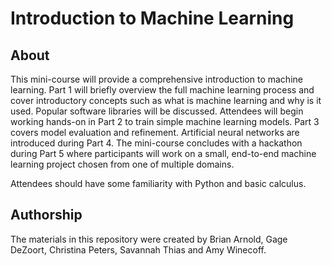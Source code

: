 # Introduction to Machine Learning

## About

This mini-course will provide a comprehensive introduction to machine learning. Part 1 will briefly overview the full machine learning process and cover introductory concepts such as what is machine learning and why is it used. Popular software libraries will be discussed. Attendees will begin working hands-on in Part 2 to train simple machine learning models. Part 3 covers model evaluation and refinement. Artificial neural networks are introduced during Part 4. The mini-course concludes with a hackathon during Part 5 where participants will work on a small, end-to-end machine learning project chosen from one of multiple domains.

Attendees should have some familiarity with Python and basic calculus.

## Authorship

The materials in this repository were created by Brian Arnold, Gage DeZoort, Christina Peters, Savannah Thias and Amy Winecoff.
